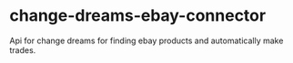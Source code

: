 # change-dreams-ebay-connector
Api for change dreams for finding ebay products and automatically make trades.
